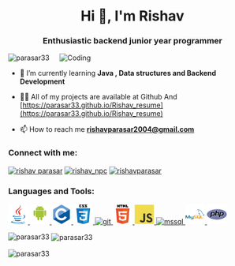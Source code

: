 <h1 align="center">Hi 👋, I'm Rishav</h1>
<h3 align="center">Enthusiastic backend junior year programmer</h3>
<img align="right" alt="Coding" width="400" src="https://www.google.com/url?sa=i&url=https%3A%2F%2Fcarlyberry.me%2Fportrait-animated-gif&psig=AOvVaw1Z1BECMc_McAWkV5rXk0lg&ust=1693664995594000&source=images&cd=vfe&opi=89978449&ved=0CBAQjRxqFwoTCODz2fTPiYEDFQAAAAAdAAAAABAR">

<p align="left"> <img src="https://komarev.com/ghpvc/?username=parasar33&label=Profile%20views&color=0e75b6&style=flat" alt="parasar33" /> </p>

- 🌱 I’m currently learning **Java , Data structures and Backend Development**

- 👨‍💻 All of my projects are available at Github And [https://parasar33.github.io/Rishav_resume](https://parasar33.github.io/Rishav_resume)

- 📫 How to reach me **rishavparasar2004@gmail.com**

<h3 align="left">Connect with me:</h3>
<p align="left">
<a href="https://linkedin.com/in/rishav-parasar" target="blank"><img align="center" src="https://raw.githubusercontent.com/rahuldkjain/github-profile-readme-generator/master/src/images/icons/Social/linked-in-alt.svg" alt="rishav parasar" height="30" width="40" /></a>
<a href="https://instagram.com/rishav_npc" target="blank"><img align="center" src="https://raw.githubusercontent.com/rahuldkjain/github-profile-readme-generator/master/src/images/icons/Social/instagram.svg" alt="rishav_npc" height="30" width="40" /></a>
<a href="https://www.hackerrank.com/rishavparasar" target="blank"><img align="center" src="https://raw.githubusercontent.com/rahuldkjain/github-profile-readme-generator/master/src/images/icons/Social/hackerrank.svg" alt="rishavparasar" height="30" width="40" /></a>
</p>

<h3 align="left">Languages and Tools:</h3>
<p align="left"> <a href="https://www.java.com" target="_blank" rel="noreferrer"> <img src="https://raw.githubusercontent.com/devicons/devicon/master/icons/java/java-original.svg" alt="java" width="40" height="40"/> </a> <a href="https://developer.android.com" target="_blank" rel="noreferrer"> <img src="https://raw.githubusercontent.com/devicons/devicon/master/icons/android/android-original-wordmark.svg" alt="android" width="40" height="40"/> </a> <a href="https://www.cprogramming.com/" target="_blank" rel="noreferrer"> <img src="https://raw.githubusercontent.com/devicons/devicon/master/icons/c/c-original.svg" alt="c" width="40" height="40"/> </a> <a href="https://www.w3schools.com/css/" target="_blank" rel="noreferrer"> <img src="https://raw.githubusercontent.com/devicons/devicon/master/icons/css3/css3-original-wordmark.svg" alt="css3" width="40" height="40"/> </a> <a href="https://git-scm.com/" target="_blank" rel="noreferrer"> <img src="https://www.vectorlogo.zone/logos/git-scm/git-scm-icon.svg" alt="git" width="40" height="40"/> </a> <a href="https://www.w3.org/html/" target="_blank" rel="noreferrer"> <img src="https://raw.githubusercontent.com/devicons/devicon/master/icons/html5/html5-original-wordmark.svg" alt="html5" width="40" height="40"/> </a>  <a href="https://developer.mozilla.org/en-US/docs/Web/JavaScript" target="_blank" rel="noreferrer"> <img src="https://raw.githubusercontent.com/devicons/devicon/master/icons/javascript/javascript-original.svg" alt="javascript" width="40" height="40"/> </a> <a href="https://www.microsoft.com/en-us/sql-server" target="_blank" rel="noreferrer"> <img src="https://www.svgrepo.com/show/303229/microsoft-sql-server-logo.svg" alt="mssql" width="40" height="40"/> </a> <a href="https://www.mysql.com/" target="_blank" rel="noreferrer"> <img src="https://raw.githubusercontent.com/devicons/devicon/master/icons/mysql/mysql-original-wordmark.svg" alt="mysql" width="40" height="40"/> </a> <a href="https://www.php.net" target="_blank" rel="noreferrer"> <img src="https://raw.githubusercontent.com/devicons/devicon/master/icons/php/php-original.svg" alt="php" width="40" height="40"/> </a> </p>

<p><img align="left" src="https://github-readme-stats.vercel.app/api/top-langs?username=parasar33&show_icons=true&locale=en&layout=compact" alt="parasar33" /></p>

<p>&nbsp;<img align="center" src="https://github-readme-stats.vercel.app/api?username=parasar33&show_icons=true&locale=en" alt="parasar33" /></p>

<p><img align="center" src="https://github-readme-streak-stats.herokuapp.com/?user=parasar33&" alt="parasar33" /></p>

